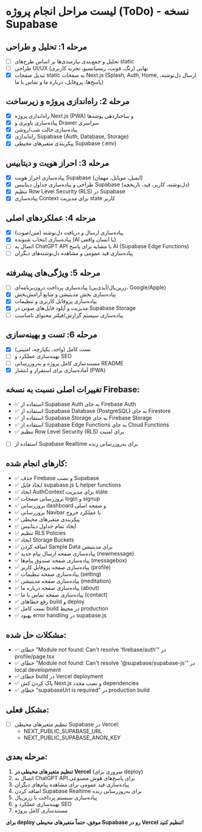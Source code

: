# لیست مراحل انجام پروژه (ToDo) - نسخه Supabase

## مرحله 1: تحلیل و طراحی
- [ ] تحلیل و جمع‌بندی نیازمندی‌ها بر اساس طرح‌های static
- [ ] طراحی UI/UX نهایی (رنگ، فونت، ریسپانسیو، تجربه کاربری)
- [x] تبدیل صفحات static به صفحات Next.js (Splash, Auth, Home, ارسال دل‌نوشته، پاسخ‌ها، پروفایل، درباره ما و تماس با ما)

## مرحله 2: راه‌اندازی پروژه و زیرساخت
- [x] راه‌اندازی پروژه Next.js (PWA) و ساختاردهی پوشه‌ها
- [x] پیاده‌سازی ناوبری و Drawer سراسری
- [x] پیاده‌سازی حالت شب/روشن
- [x] راه‌اندازی Supabase (Auth, Database, Storage)
- [x] پیکربندی متغیرهای محیطی Supabase (.env)

## مرحله 3: احراز هویت و دیتابیس
- [x] پیاده‌سازی احراز هویت Supabase (ایمیل، موبایل، مهمان)
- [x] طراحی و پیاده‌سازی جداول دیتابیس Supabase (دل‌نوشته، کاربر، فید، تاریخچه)
- [x] تنظیم Row Level Security (RLS) در Supabase
- [x] پیاده‌سازی Context برای مدیریت state کاربر

## مرحله 4: عملکردهای اصلی
- [x] پیاده‌سازی ارسال و دریافت دل‌نوشته (متن/صوت)
- [x] پیاده‌سازی انتخاب شنونده (AI یا انسان واقعی)
- [ ] اتصال به ChatGPT API یا مشابه برای پاسخ AI (Supabase Edge Functions)
- [ ] پیاده‌سازی فید عمومی و مشاهده دل‌نوشته‌های دیگران

## مرحله 5: ویژگی‌های پیشرفته
- [ ] پیاده‌سازی پرداخت درون‌برنامه‌ای (زرین‌پال/آیدی‌پی، Google/Apple)
- [x] پیاده‌سازی بخش مدیتیشن و منابع آرامش‌بخش
- [x] پیاده‌سازی پروفایل کاربری و تنظیمات
- [x] مدیریت و آپلود فایل‌های صوتی در Supabase Storage
- [ ] پیاده‌سازی سیستم گزارش/فیلتر محتوای نامناسب

## مرحله 6: تست و بهینه‌سازی
- [x] تست کامل (واحد، یکپارچه، امنیتی)
- [ ] بهینه‌سازی عملکرد و SEO
- [ ] مستندسازی کامل پروژه و به‌روزرسانی README
- [x] آماده‌سازی برای استقرار و انتشار (PWA)

## تغییرات اصلی نسبت به نسخه Firebase:
- ✅ استفاده از Supabase Auth به جای Firebase Auth
- ✅ استفاده از Supabase Database (PostgreSQL) به جای Firestore
- ✅ استفاده از Supabase Storage به جای Firebase Storage
- ✅ استفاده از Supabase Edge Functions به جای Cloud Functions
- ✅ تنظیم Row Level Security (RLS) برای امنیت
- [ ] استفاده از Supabase Realtime برای به‌روزرسانی زنده

## کارهای انجام شده:
- ✅ حذف Firebase و نصب Supabase
- ✅ ایجاد فایل supabase.js با helper functions
- ✅ ایجاد AuthContext برای مدیریت state
- ✅ بروزرسانی صفحات login و signup
- ✅ بروزرسانی dashboard و صفحه اصلی
- ✅ بروزرسانی Navbar با عملکرد خروج
- ✅ پیکربندی متغیرهای محیطی
- ✅ ایجاد تمام جداول دیتابیس
- ✅ تنظیم RLS Policies
- ✅ ایجاد Storage Buckets
- ✅ اضافه کردن Sample Data برای مدیتیشن
- ✅ پیاده‌سازی صفحه ارسال پیام جدید (newmessage)
- ✅ پیاده‌سازی صفحه صندوق پیام‌ها (messagebox)
- ✅ پیاده‌سازی صفحه پروفایل کاربر (profile)
- ✅ پیاده‌سازی صفحه تنظیمات (setting)
- ✅ پیاده‌سازی صفحه مدیتیشن (meditation)
- ✅ پیاده‌سازی صفحه درباره ما (about)
- ✅ پیاده‌سازی صفحه تماس با ما (contact)
- ✅ رفع خطاهای build و deploy
- ✅ تست کامل build در محیط production
- ✅ بهبود error handling در supabase.js

## مشکلات حل شده:
- ✅ خطای "Module not found: Can't resolve 'firebase/auth'" در profile/page.tsx
- ✅ خطای "Module not found: Can't resolve '@supabase/supabase-js'" در local development
- ✅ خطای build در Vercel deployment
- ✅ پاک کردن کش Next.js و نصب مجدد dependencies
- ✅ خطای "supabaseUrl is required" در production build

## مشکل فعلی:
- [ ] تنظیم متغیرهای محیطی Supabase در Vercel:
  - NEXT_PUBLIC_SUPABASE_URL
  - NEXT_PUBLIC_SUPABASE_ANON_KEY

## مرحله بعدی:
1. **تنظیم متغیرهای محیطی در Vercel** (ضروری برای deploy)
2. اتصال به ChatGPT API برای پاسخ‌های هوش مصنوعی
3. پیاده‌سازی فید عمومی برای مشاهده پیام‌های دیگران
4. اضافه کردن Supabase Realtime برای به‌روزرسانی زنده
5. پیاده‌سازی سیستم پرداخت با زرین‌پال
6. بهینه‌سازی عملکرد و SEO
7. مستندسازی کامل پروژه

**برای deploy موفق، حتماً متغیرهای محیطی Supabase رو در Vercel تنظیم کنید!** 